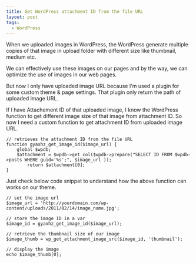 ```yaml
---
title: Get WordPress attachment ID from the file URL
layout: post
tags:
  - WordPress
---
```


When we uploaded images in WordPress, the WordPress generate multiple copies of that image in upload folder with different size like thumbnail, medium etc.

We can effectively use these images on our pages and by the way, we can optimize the use of images in our web pages.

But now I only have uploaded image URL because I'm used a plugin for some custom theme & page settings. That plugin only return the path of uploaded image URL.

If I have Attachement ID of that uploaded image, I know the WordPress function to get different image size of that image from attachment ID. So now I need a custom function to get attachment ID from uploaded image URL.

	// retrieves the attachment ID from the file URL
	function gyaxhz_get_image_id($image_url) {
		global $wpdb;
		$attachment = $wpdb->get_col($wpdb->prepare("SELECT ID FROM $wpdb->posts WHERE guid='%s';", $image_url )); 
			return $attachment[0]; 
	}

Just check below code snippet to understand how the above function can works on our theme.

	// set the image url
	$image_url = 'http://yourdomain.com/wp-content/uploads/2011/02/14/image_name.jpg';
	 
	// store the image ID in a var
	$image_id = gyaxhz_get_image_id($image_url);
	 
	// retrieve the thumbnail size of our image
	$image_thumb = wp_get_attachment_image_src($image_id, 'thumbnail');
	 
	// display the image
	echo $image_thumb[0];
